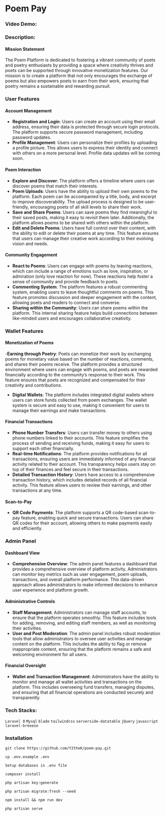 # Poem Pay

### Video Demo:  <URL HERE>

### Description:

#### Mission Statement
The Poem Platform is dedicated to fostering a vibrant community of poets and poetry enthusiasts by providing a space where creativity thrives and poets can be supported through innovative monetization features. Our mission is to create a platform that not only encourages the exchange of poems but also empowers poets to earn from their work, ensuring that poetry remains a sustainable and rewarding pursuit.

### User Features

#### Account Management
- **Registration and Login**: Users can create an account using their email address, ensuring their data is protected through secure login protocols. The platform supports secure password management, including password updates.
- **Profile Management**: Users can personalize their profiles by uploading a profile picture. This allows users to express their identity and connect with others on a more personal level. Profile data updates will be coming soon.

#### Poem Interaction
- **Explore and Discover**: The platform offers a timeline where users can discover poems that match their interests.
- **Poem Uploads**: Users have the ability to upload their own poems to the platform. Each poem can be accompanied by a title, body, and excerpt to improve discoverability. The upload process is designed to be user-friendly, encouraging poets of all skill levels to share their work.
- **Save and Share Poems**: Users can save poems they find meaningful to their saved posts, making it easy to revisit them later. Additionally, the platform allows poems to be shared with others within the platform.
- **Edit and Delete Poems**: Users have full control over their content, with the ability to edit or delete their poems at any time. This feature ensures that users can manage their creative work according to their evolving vision and needs.

#### Community Engagement
- **React to Poems**: Users can engage with poems by leaving reactions, which can include a range of emotions such as love, inspiration, or admiration (only love reaction for now). These reactions help foster a sense of community and provide feedback to poets.
- **Commenting System**: The platform features a robust commenting system, enabling users to leave thoughtful comments on poems. This feature promotes discussion and deeper engagement with the content, allowing poets and readers to connect and converse.
- **Sharing within the Community**: Users can share poems within the platform. This internal sharing feature helps build connections between like-minded users and encourages collaborative creativity.

### Wallet Features

#### Monetization of Poems
-**Earning through Poetry**: Poets can monetize their work by exchanging poems for monetary value based on the number of reactions, comments, and shares their poems receive. The platform provides a structured environment where users can engage with poems, and poets are rewarded financially according to the community’s response to their work. This feature ensures that poets are recognized and compensated for their creativity and contributions.

- **Digital Wallets**: The platform includes integrated digital wallets where users can store funds collected from poem exchanges. The wallet system is secure and easy to use, making it convenient for users to manage their earnings and make transactions.

#### Financial Transactions
- **Phone Number Transfers**: Users can transfer money to others using phone numbers linked to their accounts. This feature simplifies the process of sending and receiving funds, making it easy for users to support each other financially.
- **Real-time Notifications**: The platform provides notifications for all transactions, ensuring users are immediately informed of any financial activity related to their account. This transparency helps users stay on top of their finances and feel secure in their transactions.
- **Detailed Transaction History**: Users have access to a comprehensive transaction history, which includes detailed records of all financial activity. This feature allows users to review their earnings, and other transactions at any time.

#### Scan-to-Pay
- **QR Code Payments**: The platform supports a QR code-based scan-to-pay feature, enabling quick and secure transactions. Users can share QR codes for their account, allowing others to make payments easily and efficiently.

### Admin Panel

#### Dashboard View
- **Comprehensive Overview**: The admin panel features a dashboard that provides a comprehensive overview of platform activity. Administrators can monitor key metrics such as user engagement, poem uploads, transactions, and overall platform performance. This data-driven approach allows administrators to make informed decisions to enhance user experience and platform growth.

#### Administrative Controls
- **Staff Management**: Administrators can manage staff accounts, to ensure that the platform operates smoothly. This feature includes tools for adding, removing, and editing staff members, as well as monitoring their activities.
- **User and Post Moderation**: The admin panel includes robust moderation tools that allow administrators to oversee user activities and manage content on the platform. This includes the ability to flag or remove inappropriate content, ensuring that the platform remains a safe and welcoming environment for all users.

#### Financial Oversight
- **Wallet and Transaction Management**: Administrators have the ability to monitor and manage all wallet activities and transactions on the platform. This includes overseeing fund transfers, managing disputes, and ensuring that all financial operations are conducted securely and transparently.


### Tech Stacks:
`Laravel 8` `Mysql` `blade` `tailwindcss` `serverside-datatable` `jQuery` `javascript` `laravel-breeeze`

### Installation

```shell
git clone https://github.com/Y2theK/poem-pay.git
```

```shell
cp .env.example .env
```

```shell
Setup databases in .env file
```

```shell
composer install
```

```shell
php artisan key:generate
```

```shell
php artisan migrate:fresh --seed
```

```shell
npm install && npm run dev
```

```shell
php artisan serve
```
